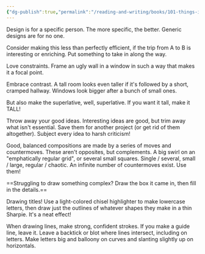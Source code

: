 ```yaml
---
{"dg-publish":true,"permalink":"/reading-and-writing/books/101-things-i-learned-in-architecture-school/","tags":["books"],"noteIcon":""}
---
```


Design is for a specific person. The more specific, the better. Generic designs are for no one.

Consider making this less than perfectly efficient, if the trip from A to B is interesting or enriching. Put something to take in along the way.

Love constraints. Frame an ugly wall in a window in such a way that makes it a focal point.

Embrace contrast. A tall room looks even taller if it's followed by a short, cramped hallway. Windows look bigger after a bunch of small ones.

But also make the superlative, well, superlative. If you want it tall, make it TALL!

Throw away your good ideas. Interesting ideas are good, but trim away what isn't essential. Save them for another project (or get rid of them altogether). Subject every idea to harsh criticism!

Good, balanced compositions are made by a series of moves and countermoves. These aren't opposites, but complements. A big swirl on an "emphatically regular grid", or several small squares. Single / several, small / large, regular / chaotic. An infinite number of countermoves exist. Use them!

==Struggling to draw something complex? Draw the box it came in, then fill in the details.==

Drawing titles! Use a light-colored chisel highlighter to make lowercase letters, then draw just the outlines of whatever shapes they make in a thin Sharpie. It's a neat effect!

When drawing lines, make strong, confident strokes. If you make a guide line, leave it. Leave a backtick or blot where lines intersect, including on letters. Make letters big and balloony on curves and slanting slightly up on horizontals.

